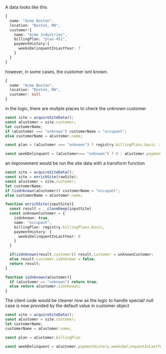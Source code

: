 
A data looks like this
```ts
{
  name: "Acme Boston",
  location: "Boston, MA",
  customer:{
    name: "Acme Industries",
    billingPlan: "plan-451",
    paymentHistory:{
      weeksDelinquentInLastYear: 7
    }
  }
}
```

however, in some cases, the customer isnt known.
```ts
{
  name: "Acme Boston",
  location: "Boston, MA",
  customer: null
}
```

in the logic, there are multple places to check the unknown customer
```ts
const site = acquireSiteData();
const aCustomer = site.customer;
let customerName;
if (aCustomer === "unknown") customerName = "occupant";
else customerName = aCustomer.name;
```


```ts
const plan = (aCustomer === "unknown") ? registry.billingPlans.basic : aCustomer.billingPlan
```

```ts
const weekDelinquent = (aCustomer=== "unknown") ? 0 : aCustomer.paymentHistory.weeksDelinquentInLastYear;
```

an improvement would be run the site data with a transform function
```ts
const site = acquireSiteData();
const site = enrichSite(rawSite);
const aCustomer = site.customer;
let customerName;
if (isUnknown(aCustomer)) customerName = "occupant";
else customerName = aCustomer.name;

function enrichSite(inputSite){
  const result = _.cloneDeep(inputSite)
  const unknownCustomer = {
    isUnknown: true,
    name: "occupant",
    billingPlan: registry.billingPlans.basic,
    paymentHistory: {
      weeksDelinquentInLastYear: 0
    }
  }

  if(isUnknown(result.customer)) result.customer = unknownCustomer;
  else result.customer.isUnknown = false;
  return result;
}

function isUnknown(aCustomer){
  if (aCustoemr == "unknown") return true;
  else return aCustomer.isUnknown;
}
```

The client code would be cleaner now as the logic to handle special/ null case is now provided by the default value in customer object
```ts
const site = acquireSiteData();
const aCustomer = site.customer;
let customerName;
customerName = aCustomer.name;
```


```ts
const plan = aCustomer.billingPlan
```

```ts
const weekDelinquent = aCustomer.paymentHistory.weeksDelinquentInLastYear;
```